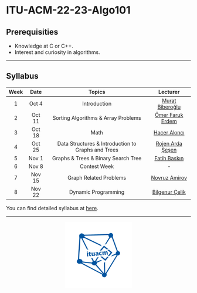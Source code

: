 # ITU-ACM-22-23-Algo101

## Prerequisities

- Knowledge at C or C++.
- Interest and curiosity in algorithms.

---

## Syllabus

| Week | Date | Topics | Lecturer |
| :--: | :--: | :----: | :------: |
| 1 | Oct 4 | Introduction | [Murat Biberoğlu](https://www.linkedin.com/in/muratbiberoglu/) |
| 2 | Oct 11 | Sorting Algorithms & Array Problems | [Ömer Faruk Erdem](https://www.linkedin.com/in/%C3%B6mer-faruk-erdem-8a1b371b4/) |
| 3 | Oct 18 | Math | [Hacer Akıncı](https://www.linkedin.com/in/hacer-ak%C4%B1nc%C4%B1-6a7524224/) |
| 4 | Oct 25 | Data Structures & Introduction to Graphs and Trees | [Rojen Arda Şeşen](https://www.linkedin.com/in/rojen-arda-%C5%9Fe%C5%9Fen-0a6727211/) |
| 5 | Nov 1 | Graphs & Trees & Binary Search Tree | [Fatih Baskın](https://www.linkedin.com/in/fthbaskin/) |
| 6 | Nov 8 | Contest Week | - |
| 7 | Nov 15 | Graph Related Problems | [Novruz Amirov](https://www.linkedin.com/in/novruzamirov/) |
| 8 | Nov 22 | Dynamic Programming | [Bilgenur Çelik](https://www.linkedin.com/in/bilgenur-%C3%A7elik-11ab29201/) |

You can find detailed syllabus at [here](./syllabus.md).

---

<p align="center">
    <img src="./static/algologo.png" width="36%">
</p>
